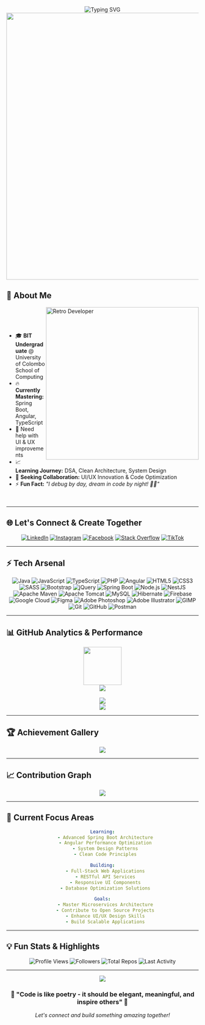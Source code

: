 <div align="center">
  <img src="https://readme-typing-svg.demolab.com?font=Tagesschrift&size=40&duration=2500&pause=500&color=F70700&center=true&vCenter=true&width=435&lines=%F0%9F%91%8B+Hellow...;%F0%9F%98%8E+I'm+Nugitha+Disas+;%F0%9F%93%9A+Self+Learner;%E2%98%95+Java+Enthusiast;%F0%9F%92%BB+Full-stack+Learner;%F0%9F%8E%A8+Web+Designer" alt="Typing SVG" />
</div>

<div align="center">
  <img src="https://user-images.githubusercontent.com/74038190/212284100-561aa473-3905-4a80-b561-0d28506553ee.gif" width="700">
</div>

## 🌟 About Me

<img align="right" alt="Retro Developer" width="400" src="https://user-images.githubusercontent.com/74038190/212749447-bfb7e725-6987-49d9-ae85-2015e3e7cc41.gif">
<br><br><br>

- 🎓 **BIT Undergraduate** @ University of Colombo School of Computing  
- 🔥 **Currently Mastering:** Spring Boot, Angular, TypeScript  
- 🙌 Need help with UI & UX improvements
- 📈 **Learning Journey:** DSA, Clean Architecture, System Design  
- 💭 **Seeking Collaboration:** UI/UX Innovation & Code Optimization  
- ⚡ **Fun Fact:** _"I debug by day, dream in code by night! 🌙✨"_

<br clear="right"/>

---

## 🌐 Let's Connect & Create Together

<div align="center">
  
[![LinkedIn](https://img.shields.io/badge/LinkedIn-0077B5?style=for-the-badge&logo=linkedin&logoColor=white&labelColor=0077B5)](https://linkedin.com/in/nugitha-disas)
[![Instagram](https://img.shields.io/badge/Instagram-E4405F?style=for-the-badge&logo=instagram&logoColor=white&labelColor=E4405F)](https://instagram.com/nugi_dc)
[![Facebook](https://img.shields.io/badge/Facebook-1877F2?style=for-the-badge&logo=facebook&logoColor=white&labelColor=1877F2)](https://web.facebook.com/nugitha.disas)
[![Stack Overflow](https://img.shields.io/badge/Stack_Overflow-FE7A16?style=for-the-badge&logo=stack-overflow&logoColor=white&labelColor=FE7A16)](https://stackoverflow.com/users/30428711)
[![TikTok](https://img.shields.io/badge/TikTok-000000?style=for-the-badge&logo=tiktok&logoColor=white&labelColor=000000)](https://tiktok.com/@nugi_dc)

</div>

---

## ⚡ Tech Arsenal

<div align="center">

![Java](https://img.shields.io/badge/Java-ED8B00?style=for-the-badge&logo=openjdk&logoColor=white)
![JavaScript](https://img.shields.io/badge/JavaScript-F7DF1E?style=for-the-badge&logo=javascript&logoColor=black)
![TypeScript](https://img.shields.io/badge/TypeScript-007ACC?style=for-the-badge&logo=typescript&logoColor=white)
![PHP](https://img.shields.io/badge/PHP-777BB4?style=for-the-badge&logo=php&logoColor=white)
![Angular](https://img.shields.io/badge/Angular-DD0031?style=for-the-badge&logo=angular&logoColor=white)
![HTML5](https://img.shields.io/badge/HTML5-E34F26?style=for-the-badge&logo=html5&logoColor=white)
![CSS3](https://img.shields.io/badge/CSS3-1572B6?style=for-the-badge&logo=css3&logoColor=white)
![SASS](https://img.shields.io/badge/SASS-hotpink.svg?style=for-the-badge&logo=SASS&logoColor=white)
![Bootstrap](https://img.shields.io/badge/Bootstrap-8511FA?style=for-the-badge&logo=bootstrap&logoColor=white)
![jQuery](https://img.shields.io/badge/jQuery-0769AD?style=for-the-badge&logo=jquery&logoColor=white)
![Spring Boot](https://img.shields.io/badge/Spring_Boot-6DB33F?style=for-the-badge&logo=spring-boot&logoColor=white)
![Node.js](https://img.shields.io/badge/Node.js-43853D?style=for-the-badge&logo=node.js&logoColor=white)
![NestJS](https://img.shields.io/badge/NestJS-E0234E?style=for-the-badge&logo=nestjs&logoColor=white)
![Apache Maven](https://img.shields.io/badge/Apache_Maven-C71A36?style=for-the-badge&logo=apache-maven&logoColor=white)
![Apache Tomcat](https://img.shields.io/badge/Apache_Tomcat-F8DC75?style=for-the-badge&logo=apache-tomcat&logoColor=black)
![MySQL](https://img.shields.io/badge/MySQL-005C84?style=for-the-badge&logo=mysql&logoColor=white)
![Hibernate](https://img.shields.io/badge/Hibernate-59666C?style=for-the-badge&logo=hibernate&logoColor=white)
![Firebase](https://img.shields.io/badge/Firebase-039BE5?style=for-the-badge&logo=firebase&logoColor=white)
![Google Cloud](https://img.shields.io/badge/Google_Cloud-4285F4?style=for-the-badge&logo=google-cloud&logoColor=white)
![Figma](https://img.shields.io/badge/Figma-F24E1E?style=for-the-badge&logo=figma&logoColor=white)
![Adobe Photoshop](https://img.shields.io/badge/Adobe_Photoshop-31A8FF?style=for-the-badge&logo=adobe-photoshop&logoColor=white)
![Adobe Illustrator](https://img.shields.io/badge/Adobe_Illustrator-FF9A00?style=for-the-badge&logo=adobe-illustrator&logoColor=white)
![GIMP](https://img.shields.io/badge/GIMP-657D8B?style=for-the-badge&logo=gimp&logoColor=white)
![Git](https://img.shields.io/badge/Git-F05032?style=for-the-badge&logo=git&logoColor=white)
![GitHub](https://img.shields.io/badge/GitHub-100000?style=for-the-badge&logo=github&logoColor=white)
![Postman](https://img.shields.io/badge/Postman-FF6C37?style=for-the-badge&logo=postman&logoColor=white)


</div>

---

## 📊 GitHub Analytics & Performance

<div align="center">
  <img src="https://user-images.githubusercontent.com/74038190/212284087-bbe7e430-757e-4901-90bf-4cd2ce3e1852.gif" width="100">
</div>

<div align="center">
  <img src="https://github-readme-stats-sigma-five.vercel.app/api?username=Nugi29&show_icons=true&theme=tokyonight"/>
  <br><br>
  <img src="https://github-readme-stats.vercel.app/api/top-langs/?username=Nugi29&layout=compact&theme=tokyonight"/>
</div>

<div align="center">
  <img src="https://github-readme-streak-stats.herokuapp.com/?user=Nugi29&theme=tokyonight&hide_border=true&background=0D1117&stroke=00D9FF&ring=00D9FF&fire=FF6B6B&currStreakLabel=FFFFFF"/>
</div>

---

## 🏆 Achievement Gallery

<div align="center">
  <img src="https://github-profile-trophy.vercel.app/?username=Nugi29&theme=tokyonight&no-frame=true&no-bg=true&margin-w=15&column=8"/>
</div>

---

## 📈 Contribution Graph

<div align="center">
  <img src="https://github-readme-activity-graph.vercel.app/graph?username=Nugi29&theme=tokyo-night&bg_color=0D1117&color=00D9FF&line=00D9FF&point=FFFFFF&area=true&hide_border=true"/>
</div>

---

## 🎯 Current Focus Areas

<div align="center">

```yaml
Learning:
  - Advanced Spring Boot Architecture
  - Angular Performance Optimization
  - System Design Patterns
  - Clean Code Principles

Building:
  - Full-Stack Web Applications
  - RESTful API Services
  - Responsive UI Components
  - Database Optimization Solutions

Goals:
  - Master Microservices Architecture
  - Contribute to Open Source Projects
  - Enhance UI/UX Design Skills
  - Build Scalable Applications
```

</div>

---

## 💡 Fun Stats & Highlights

<div align="center">
  
![Profile Views](https://komarev.com/ghpvc/?username=Nugi29&color=00D9FF&style=for-the-badge&label=PROFILE+VIEWS)
![Followers](https://img.shields.io/github/followers/Nugi29?color=00D9FF&style=for-the-badge&label=FOLLOWERS)
![Total Repos](https://badges.pufler.dev/repos/Nugi29?style=for-the-badge&color=00D9FF&logo=github)
![Last Activity](https://img.shields.io/github/last-commit/Nugi29/Nugi29?color=00D9FF&style=for-the-badge&label=LAST+SEEN)

</div>

---

<div align="center">
  <img src="https://capsule-render.vercel.app/api?type=waving&color=gradient&customColorList=6,11,20&height=100&section=footer&fontSize=20&fontColor=fff&animation=twinkling"/>
</div>

<div align="center">
  <h3>💫 "Code is like poetry - it should be elegant, meaningful, and inspire others" 💫</h3>
  <p><i>Let's connect and build something amazing together!</i></p>
</div>
